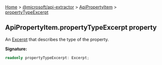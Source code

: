 [Home](./index) &gt; [@microsoft/api-extractor](./api-extractor.md) &gt; [ApiPropertyItem](./api-extractor.apipropertyitem.md) &gt; [propertyTypeExcerpt](./api-extractor.apipropertyitem.propertytypeexcerpt.md)

## ApiPropertyItem.propertyTypeExcerpt property

An [Excerpt](./api-extractor.excerpt.md) that describes the type of the property.

<b>Signature:</b>

```typescript
readonly propertyTypeExcerpt: Excerpt;
```

